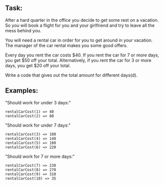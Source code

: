 Task:
-----

After a hard quarter in the office you decide to get some rest on a vacation. So you will book a flight for you and your girlfriend and try to leave all the mess behind you.

You will need a rental car in order for you to get around in your vacation. The manager of the car rental makes you some good offers.

Every day you rent the car costs $40. If you rent the car for 7 or more days, you get $50 off your total. Alternatively, if you rent the car for 3 or more days, you get $20 off your total.

Write a code that gives out the total amount for different days(d).

Examples:
---------

"Should work for under 3 days:"
```
rentalCarCost(1) => 40
rentalCarCost(2) => 80
```

"Should work for under 7 days:"
```
rentalCarCost(3) => 100
rentalCarCost(4) => 140
rentalCarCost(5) => 180
rentalCarCost(6) => 220
```

"Should work for 7 or more days:"
```
rentalCarCost(7) => 230
rentalCarCost(8) => 270
rentalCarCost(9) => 310
rentalCarCost(10) => 35
```
